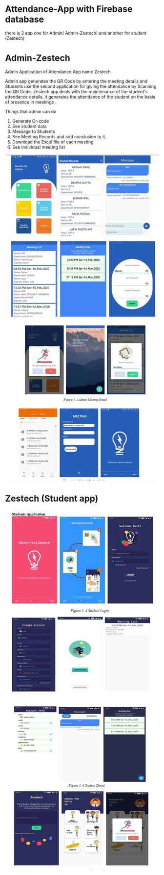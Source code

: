 # Attendance-App with Firebase database
there is 2 app one for Admin( Admin-Zestech) and another for student (Zestech)
# Admin-Zestech 
Admin Application of Attendance App name Zestech

Admin app  generates the QR Code by entering the meeting details and Students use the second application for giving the attendance by Scanning the QR Code.
 Zestech app deals with the maintenance of the student's attendance details. 
It generates the attendance of the student on the basis of presence in meetings .

Things that admin can do
1) Generate Qr-code
2) See student data
3) Message to Students
4) See Meeting Records and add conclusion to it.
5) Download the Excel file of each meeting
6) See individual meeting list 

![](ScreenShot/AdminApp1.jpg)

![](ScreenShot/AdminApp2.jpg)


# Zestech (Student app)

![](ScreenShot/StudentApp1.jpg)

![](ScreenShot/StudentApp2.jpg)
